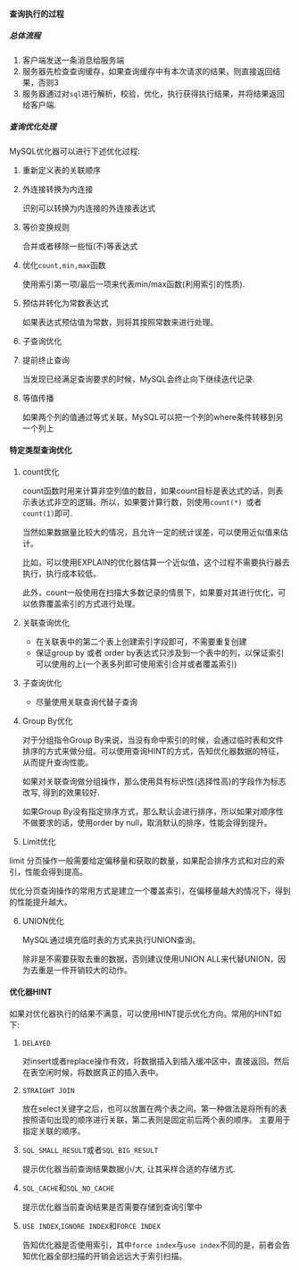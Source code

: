 #### 查询执行的过程

##### 总体流程

1. 客户端发送一条消息给服务端
2. 服务器先检查查询缓存，如果查询缓存中有本次请求的结果，则直接返回结果，否则3
3. 服务器通过对`sql`进行解析，校验，优化，执行获得执行结果，并将结果返回给客户端.

##### 查询优化处理

MySQL优化器可以进行下述优化过程:

1. 重新定义表的关联顺序

2. 外连接转换为内连接

   识别可以转换为内连接的外连接表达式

3. 等价变换规则

   合并或者移除一些恒(不)等表达式

4. 优化`count,min,max`函数

   使用索引第一项/最后一项来代表min/max函数(利用索引的性质).

5. 预估并转化为常数表达式

   如果表达式预估值为常数，则将其按照常数来进行处理。

6. 子查询优化

7. 提前终止查询

   当发现已经满足查询要求的时候，MySQL会终止向下继续迭代记录.

8. 等值传播

   如果两个列的值通过等式关联，MySQL可以把一个列的where条件转移到另一个列上

#### 特定类型查询优化

1. count优化

   count函数时用来计算非空列值的数目，如果count目标是表达式的话，则表示表达式非空的逻辑。所以，如果要计算行数，则使用`count(*) `或者`count(1)`即可.

   当然如果数据量比较大的情况，且允许一定的统计误差，可以使用近似值来估计。

   比如，可以使用EXPLAIN的优化器估算一个近似值，这个过程不需要执行器去执行，执行成本较低。

   此外，count一般使用在扫描大多数记录的情景下，如果要对其进行优化，可以依靠覆盖索引的方式进行处理。

2. 关联查询优化

   + 在关联表中的第二个表上创建索引字段即可，不需要重复创建
   + 保证group by 或者 order by表达式只涉及到一个表中的列，以保证索引可以使用的上(一个表多列即可使用索引合并或者覆盖索引)

3. 子查询优化

   + 尽量使用关联查询代替子查询

4. Group By优化

   对于分组指令Group By来说，当没有命中索引的时候，会通过临时表和文件排序的方式来做分组。可以使用查询HINT的方式，告知优化器数据的特征，从而提升查询性能。

   如果对关联查询做分组操作，那么使用具有标识性(选择性高)的字段作为标志改写, 得到的效果较好.

   如果Group By没有指定排序方式，那么默认会进行排序，所以如果对顺序性不做要求的话，使用order by null，取消默认的排序，性能会得到提升。

5.  Limit优化

   limit 分页操作一般需要给定偏移量和获取的数量，如果配合排序方式和对应的索引，性能会得到提高。

   优化分页查询操作的常用方式是建立一个覆盖索引，在偏移量越大的情况下，得到的性能提升越大。

6. UNION优化

   MySQL通过填充临时表的方式来执行UNION查询。

   除非是不需要获取去重的数据，否则建议使用UNION ALL来代替UNION，因为去重是一件开销较大的动作。

#### 优化器HINT

如果对优化器执行的结果不满意，可以使用HINT提示优化方向。常用的HINT如下:

1. `DELAYED`

   对insert或者replace操作有效，将数据插入到插入缓冲区中，直接返回。然后在表空闲时候，将数据真正的插入表中。

2. `STRAIGHT JOIN`

   放在select关键字之后，也可以放置在两个表之间。第一种做法是将所有的表按照语句出现的顺序进行关联，第二表则是固定前后两个表的顺序。 主要用于指定关联的顺序。

3. `SQL_SMALL_RESULT`或者`SQL_BIG_RESULT`

   提示优化器当前查询结果数据小/大, 让其采样合适的存储方式.

4. `SQL_CACHE`和`SQL_NO_CACHE`

   提示优化器当前查询结果是否需要存储到查询引擎中

5. `USE INDEX`,`IGNORE INDEX`和`FORCE INDEX`

   告知优化器是否使用索引，其中`force index`与`use index`不同的是，前者会告知优化器全部扫描的开销会远远大于索引扫描。